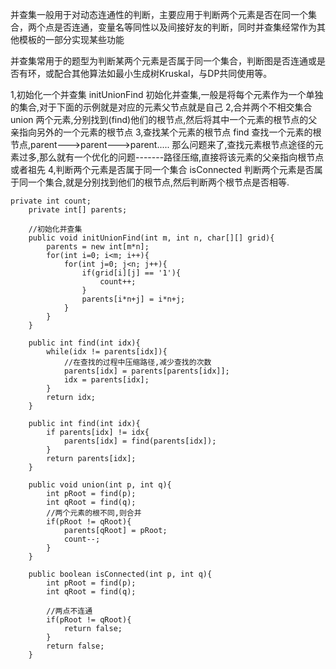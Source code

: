 
并查集一般用于对动态连通性的判断，主要应用于判断两个元素是否在同一个集合，两个点是否连通，变量名等同性以及间接好友的判断，同时并查集经常作为其他模板的一部分实现某些功能

并查集常用于的题型为判断某两个元素是否属于同一个集合，判断图是否连通或是否有环，或配合其他算法如最小生成树Kruskal，与DP共同使用等。

1,初始化一个并查集 initUnionFind
初始化并查集,一般是将每个元素作为一个单独的集合,对于下面的示例就是对应的元素父节点就是自己
2,合并两个不相交集合 union
两个元素,分别找到(find)他们的根节点,然后将其中一个元素的根节点的父亲指向另外的一个元素的根节点
3,查找某个元素的根节点 find
查找一个元素的根节点,parent--->parent--->parent.....
那么问题来了,查找元素根节点途径的元素过多,那么就有一个优化的问题-------路径压缩,直接将该元素的父亲指向根节点或者祖先
4,判断两个元素是否属于同一个集合 isConnected
判断两个元素是否属于同一个集合,就是分别找到他们的根节点,然后判断两个根节点是否相等.


```
private int count;
    private int[] parents;
    
    //初始化并查集
    public void initUnionFind(int m, int n, char[][] grid){
        parents = new int[m*n];
        for(int i=0; i<m; i++){
            for(int j=0; j<n; j++){
                if(grid[i][j] == '1'){
                    count++;
                }
                parents[i*n+j] = i*n+j;
            }
        }
    }
    
    public int find(int idx){
        while(idx != parents[idx]){
            //在查找的过程中压缩路径,减少查找的次数
            parents[idx] = parents[parents[idx]];
            idx = parents[idx];
        }
        return idx;
    }

	public int find(int idx){
		if parents[idx] != idx{
			parents[idx] = find(parents[idx]);
		}
		return parents[idx];
	} 

    public void union(int p, int q){
        int pRoot = find(p);
        int qRoot = find(q);
        //两个元素的根不同,则合并
        if(pRoot != qRoot){
            parents[qRoot] = pRoot;
            count--;
        }
    }
    
    public boolean isConnected(int p, int q){
        int pRoot = find(p);
        int qRoot = find(q);
        
        //两点不连通
        if(pRoot != qRoot){
            return false;
        }
        return false;
    }
```
